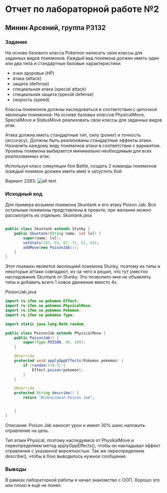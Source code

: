 # Отчет по лабораторной работе №2
## Минин Арсений, группа P3132
### Задание 
На основе базового класса Pokemon написать свои классы для заданных видов покемонов. Каждый вид покемона должен иметь один или два типа и стандартные базовые характеристики:

- очки здоровья (HP)
- атака (attack)
- защита (defense)
- специальная атака (special attack)
- специальная защита (special defense)
- скорость (speed)
  
Классы покемонов должны наследоваться в соответствии с цепочкой эволюции покемонов. На основе базовых классов PhysicalMove, SpecialMove и StatusMove реализовать свои классы для заданных видов атак.

Атака должна иметь стандартные тип, силу (power) и точность (accuracy). Должны быть реализованы стандартные эффекты атаки. Назначить каждому виду покемонов атаки в соответствии с вариантом. Уровень покемона выбирается минимально необходимым для всех реализованных атак.

Используя класс симуляции боя Battle, создать 2 команды покемонов (каждый покемон должен иметь имя) и запустить бой.

Вариант 2283:
![alt text](https://i.imgur.com/fbpcSGx.png)

### Исходный код
Для примера возьмем покемона Skuntank и его атаку Poison Jab. Все остальные покемоны представлены в проекте, при желании можно рассмотреть их отдельно.
Skuntank.java

```java

public class Skuntank extends Stunky {
    public Skuntank(String name, int lvl) {
        super(name, lvl);
        setStats(103, 93, 67, 71, 61, 84);
        addMove(new PoisonJab());
    }
}

```

Этот покемон является эволюцией покемона Stunky, поэтому их типы и некоторые аттаки совпадают, 
из-за чего я решил, что тут уместно наследование Skuntank от Stunky. 
Это позволило мне не объявлять типы и добавить всего 1 новое движение вместо 4х.


PoisonJab.java
```java
import ru.ifmo.se.pokemon.Effect;
import ru.ifmo.se.pokemon.PhysicalMove;
import ru.ifmo.se.pokemon.Pokemon;
import ru.ifmo.se.pokemon.Type;

import static java.lang.Math.random;

public class PoisonJab extends PhysicalMove {
    public PoisonJab() {
        super(Type.POISON, 80, 100);
    }

    @Override
    protected void applyOppEffects(Pokemon pokemon) {
        if (random()<0.3) {
            Effect.poison(pokemon);
        }
    }

    @Override
    protected String describe() {
        return "Использовал Poison Jab";


    }
}
```

Описание: Poison Jab наносит урон и имеет 30% шанс наложить отравление на цель. 

Тип атаки Physical, поэтому наследуемся от PhysikalMove и переопределяем метод applyOppEffects(), 
чтобы он накладывал эффект отравления с указанной вероятностью. 
Так же переопределяем describe(), чтобы в бою выводилось нужное сообщение.

### Выводы
В рамках лабораторной работы я начал знакомство с ООП. Хорошо это или плохо я ещё не понял.
